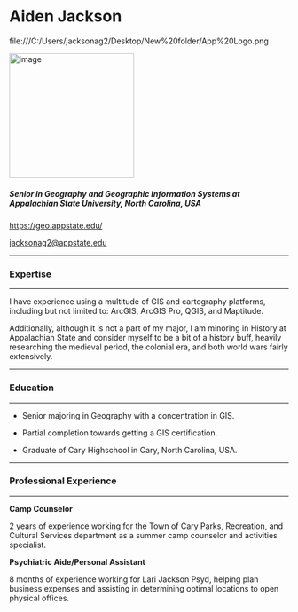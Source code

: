 #   Aiden Jackson

file:///C:/Users/jacksonag2/Desktop/New%20folder/App%20Logo.png

<img width="225" height="225" alt="image" src="https://github.com/user-attachments/assets/dd095b3b-e025-42fb-8833-679e217a486c" />

##### Senior in Geography and Geographic Information Systems at Appalachian State University, North Carolina, USA

https://geo.appstate.edu/

jacksonag2@appstate.edu

---

### Expertise

---

I have experience using a multitude of GIS and cartography platforms, including but not limited to: ArcGIS, ArcGIS Pro, QGIS, and Maptitude.

Additionally, although it is not a part of my major, I am minoring in History at Appalachian State and consider myself to be a bit of a history buff, heavily researching the medieval period, the colonial era, and both world wars fairly extensively.

---

### Education

---

- Senior majoring in Geography with a concentration in GIS.

- Partial completion towards getting a GIS certification.

- Graduate of Cary Highschool in Cary, North Carolina, USA.

---

### Professional Experience

---

**Camp Counselor**

2 years of experience working for the Town of Cary Parks, Recreation, and Cultural Services department as a summer camp counselor and activities specialist.

**Psychiatric Aide/Personal Assistant**


8 months of experience working for Lari Jackson Psyd, helping plan business expenses and assisting in determining optimal locations to open physical offices.



